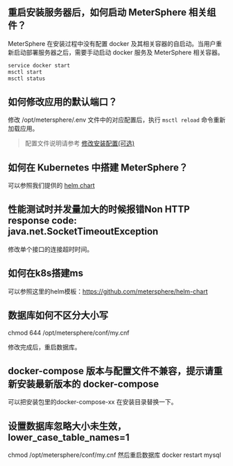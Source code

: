 ## 重启安装服务器后，如何启动 MeterSphere 相关组件？

MeterSphere 在安装过程中没有配置 docker 及其相关容器的自启动。当用户重新启动部署服务器之后，需要手动启动 docker 服务及 MeterSphere 相关容器。

```bash
service docker start
msctl start
msctl status
```

## 如何修改应用的默认端口？

修改 /opt/metersphere/.env 文件中的对应配置后，执行 `msctl reload` 命令重新加载应用。

> 配置文件说明请参考 [修改安装配置(可选)](/installation/online_installation/#_4)

## 如何在 Kubernetes 中搭建 MeterSphere？
可以参照我们提供的 [helm chart](https://github.com/metersphere/helm-chart)

## 性能测试时并发量加大的时候报错Non HTTP response code: java.net.SocketTimeoutException

修改单个接口的连接超时时间。

## 如何在k8s搭建ms

可以参照这里的helm模板：https://github.com/metersphere/helm-chart

## 数据库如何不区分大小写

chmod 644 /opt/metersphere/conf/my.cnf 

修改完成后，重启数据库。

## docker-compose 版本与配置文件不兼容，提示请重新安装最新版本的 docker-compose

可以把安装包里的docker-compose-xx 在安装目录替换一下。

## 设置数据库忽略大小未生效，lower_case_table_names=1

chmod /opt/metersphere/conf/my.cnf 
然后重启数据库 docker restart mysql